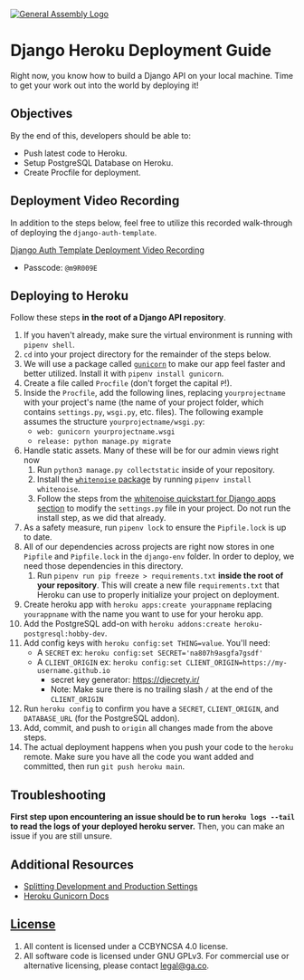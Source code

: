 [![General Assembly Logo](https://camo.githubusercontent.com/1a91b05b8f4d44b5bbfb83abac2b0996d8e26c92/687474703a2f2f692e696d6775722e636f6d2f6b6538555354712e706e67)](https://generalassemb.ly/education/web-development-immersive)

# Django Heroku Deployment Guide

Right now, you know how to build a Django API on your local machine. Time to get your work out into the world by deploying it!

## Objectives

By the end of this, developers should be able to:

- Push latest code to Heroku.
- Setup PostgreSQL Database on Heroku.
- Create Procfile for deployment.

## Deployment Video Recording

In addition to the steps below, feel free to utilize this recorded walk-through of deploying the `django-auth-template`.

[Django Auth Template Deployment Video Recording](https://generalassembly.zoom.us/rec/share/oecPd_VF7Xo4N-1PdiCt2JI7oFeH6dt5IYb3lXZTeH39LY6koFXgeBm2ExYfEpjA.IU9NkhvOxv5kYv8W)
- Passcode: `@m9R009E`

## Deploying to Heroku

Follow these steps **in the root of a Django API repository**.

1. If you haven't already, make sure the virtual environment is running with `pipenv shell`.
2. `cd` into your project directory for the remainder of the steps below.
3. We will use a package called [`gunicorn`](https://gunicorn.org/) to make our app feel faster and better utilized. Install it with `pipenv install gunicorn`.
4. Create a file called `Procfile` (don't forget the capital `P`!).
5. Inside the `Procfile`, add the following lines, replacing `yourprojectname` with your project's name (the name of your project folder, which contains `settings.py`, `wsgi.py`, etc. files). The following example assumes the structure `yourprojectname/wsgi.py`:
    - `web: gunicorn yourprojectname.wsgi`
    - `release: python manage.py migrate`
6. Handle static assets. Many of these will be for our admin views right now
    1. Run `python3 manage.py collectstatic` inside of your repository.
    2. Install the [`whitenoise` package](http://whitenoise.evans.io/en/stable/) by running `pipenv install whitenoise`.
    3. Follow the steps from the [whitenoise quickstart for Django apps section](http://whitenoise.evans.io/en/stable/#quickstart-for-django-apps) to modify the `settings.py` file in your project. Do not run the install step, as we did that already.
7. As a safety measure, run `pipenv lock` to ensure the `Pipfile.lock` is up to date.
8. All of our dependencies across projects are right now stores in one `Pipfile` and `Pipfile.lock` in the `django-env` folder. In order to deploy, we need those dependencies in this directory.
     1. Run `pipenv run pip freeze > requirements.txt` **inside the root of your repository**. This will create a new file `requirements.txt` that Heroku can use to properly initialize your project on deployment.
9. Create heroku app with `heroku apps:create yourappname` replacing `yourappname` with the name you want to use for your heroku app.
10. Add the PostgreSQL add-on with `heroku addons:create heroku-postgresql:hobby-dev`.
11. Add config keys with `heroku config:set THING=value`. You'll need:
    - A `SECRET` ex: `heroku config:set SECRET='na807h9asgfa7gsdf'`
    - A `CLIENT_ORIGIN` ex: `heroku config:set CLIENT_ORIGIN=https://my-username.github.io`
        - secret key generator: https://djecrety.ir/
        - Note: Make sure there is no trailing slash `/` at the end of the `CLIENT_ORIGIN`
12. Run `heroku config` to confirm you have a `SECRET`, `CLIENT_ORIGIN`, and `DATABASE_URL` (for the PostgreSQL addon).
13. Add, commit, and push to `origin` all changes made from the above steps.
14. The actual deployment happens when you push your code to the `heroku` remote. Make sure you have all the code you want added and committed, then run `git push heroku main`.

## Troubleshooting

**First step upon encountering an issue should be to run `heroku logs --tail` to read the logs of your deployed heroku server.** Then, you can make an issue if you are still unsure.

## Additional Resources

- [Splitting Development and Production Settings](https://www.webforefront.com/django/configuredjangosettings.html)
- [Heroku Gunicorn Docs](https://devcenter.heroku.com/articles/python-gunicorn)

## [License](LICENSE)

1. All content is licensed under a CC­BY­NC­SA 4.0 license.
1. All software code is licensed under GNU GPLv3. For commercial use or
    alternative licensing, please contact legal@ga.co.
